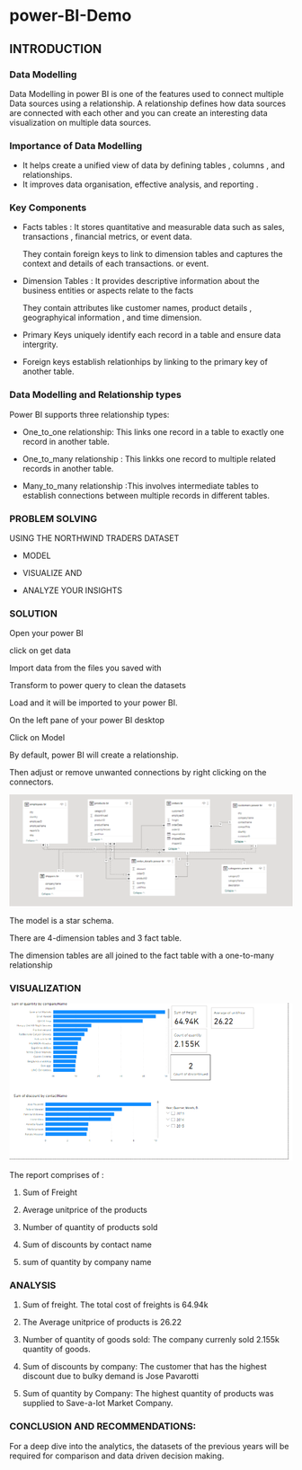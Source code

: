 # power-BI-Demo

## INTRODUCTION

### Data Modelling 
Data Modelling in power BI is one of the features used to connect multiple Data sources
using a relationship.
A relationship defines how data sources are connected with each other and you can create
an interesting data visualization on multiple data sources.

### Importance of Data Modelling

- It helps create a unified view of data by defining tables , columns , and relationships.
- It improves data organisation, effective analysis, and reporting .

### Key Components

- Facts tables : It stores quantitative and measurable data such as sales, transactions , financial metrics,
  or event data.

  They contain foreign keys to link to dimension tables and captures the context and details of each transactions.
  or event.

- Dimension Tables : It provides descriptive information about the business entities or aspects relate to the facts

  They contain attributes like customer names, product details , geographyical information , and time dimension.

- Primary Keys uniquely identify each record in a table and ensure data intergrity.

- Foreign keys establish relationhips by linking to the primary key of another table.


### Data Modelling and Relationship types

Power BI supports three relationship types:

- One_to_one relationship: This links one record in a table to exactly one record in another table.

- One_to_many relationship : This linkks one record to multiple related records in another table.

- Many_to_many relationship :This involves intermediate tables to establish connections between multiple records in
different tables.


### PROBLEM SOLVING

USING THE NORTHWIND TRADERS DATASET

- MODEL

- VISUALIZE AND

- ANALYZE YOUR INSIGHTS


### SOLUTION

Open your power BI

click on get data 

Import data from the files you saved with

Transform to power query to clean the datasets

Load and it will be imported to your power BI.

On the left pane of your power BI desktop

Click on Model

By default, power BI will create a relationship.

Then adjust or remove unwanted connections by right clicking on the connectors.



![modelling.png](https://github.com/Ifunanya993/power-BI-Demo/blob/9cb328e444a825e25bfbf733fc9054ba0299aa79/modelling.png)

The model is a star schema.

There are 4-dimension tables and 3 fact table.

The dimension tables are all joined to the fact table with a one-to-many relationship
 



### VISUALIZATION


![visuals.png](https://github.com/Ifunanya993/power-BI-Demo/blob/79af55129590a37928dc09c907506ad578510458/visuals.png)

The report comprises of :

1. Sum of Freight

2. Average unitprice of the products

3. Number of quantity of products sold

4. Sum of discounts by contact name

5. sum of quantity by company name


### ANALYSIS

1. Sum of freight.
The total cost of freights is 64.94k

2. The Average unitprice of products is 26.22

3. Number of quantity of goods sold:
The company currenly sold 2.155k quantity of goods.

4. Sum of discounts by company:
The customer that has the highest discount due to bulky demand is Jose Pavarotti

5. Sum of quantity by Company:
The highest quantity of products was supplied to Save-a-lot Market Company.


### CONCLUSION AND RECOMMENDATIONS:

For a deep dive into the analytics, the datasets of the previous years will be required for 
comparison and data driven decision making.






   
   























  

